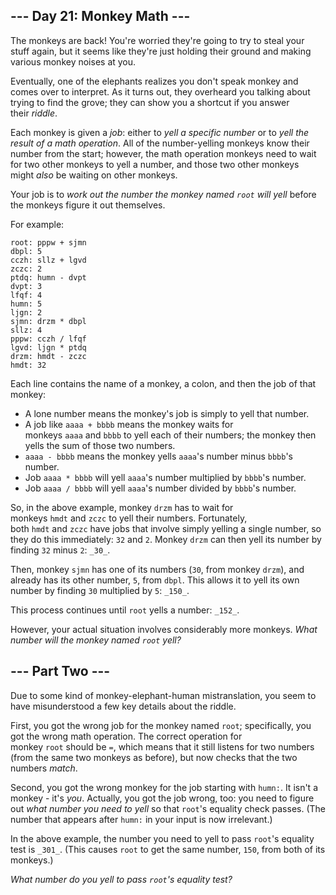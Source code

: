 ## --- Day 21: Monkey Math ---

The monkeys are back! You're worried they're going to try to steal your stuff again, but it seems like they're just holding their ground and making various monkey noises at you.

Eventually, one of the elephants realizes you don't speak monkey and comes over to interpret. As it turns out, they overheard you talking about trying to find the grove; they can show you a shortcut if you answer their _riddle_.

Each monkey is given a _job_: either to _yell a specific number_ or to _yell the result of a math operation_. All of the number-yelling monkeys know their number from the start; however, the math operation monkeys need to wait for two other monkeys to yell a number, and those two other monkeys might _also_ be waiting on other monkeys.

Your job is to _work out the number the monkey named `root` will yell_ before the monkeys figure it out themselves.

For example:

```
root: pppw + sjmn
dbpl: 5
cczh: sllz + lgvd
zczc: 2
ptdq: humn - dvpt
dvpt: 3
lfqf: 4
humn: 5
ljgn: 2
sjmn: drzm * dbpl
sllz: 4
pppw: cczh / lfqf
lgvd: ljgn * ptdq
drzm: hmdt - zczc
hmdt: 32
```

Each line contains the name of a monkey, a colon, and then the job of that monkey:

-   A lone number means the monkey's job is simply to yell that number.
-   A job like `aaaa + bbbb` means the monkey waits for monkeys `aaaa` and `bbbb` to yell each of their numbers; the monkey then yells the sum of those two numbers.
-   `aaaa - bbbb` means the monkey yells `aaaa`'s number minus `bbbb`'s number.
-   Job `aaaa * bbbb` will yell `aaaa`'s number multiplied by `bbbb`'s number.
-   Job `aaaa / bbbb` will yell `aaaa`'s number divided by `bbbb`'s number.

So, in the above example, monkey `drzm` has to wait for monkeys `hmdt` and `zczc` to yell their numbers. Fortunately, both `hmdt` and `zczc` have jobs that involve simply yelling a single number, so they do this immediately: `32` and `2`. Monkey `drzm` can then yell its number by finding `32` minus `2`: `_30_`.

Then, monkey `sjmn` has one of its numbers (`30`, from monkey `drzm`), and already has its other number, `5`, from `dbpl`. This allows it to yell its own number by finding `30` multiplied by `5`: `_150_`.

This process continues until `root` yells a number: `_152_`.

However, your actual situation involves considerably more monkeys. _What number will the monkey named `root` yell?_

## --- Part Two ---

Due to some kind of monkey-elephant-human mistranslation, you seem to have misunderstood a few key details about the riddle.

First, you got the wrong job for the monkey named `root`; specifically, you got the wrong math operation. The correct operation for monkey `root` should be `=`, which means that it still listens for two numbers (from the same two monkeys as before), but now checks that the two numbers _match_.

Second, you got the wrong monkey for the job starting with `humn:`. It isn't a monkey - it's _you_. Actually, you got the job wrong, too: you need to figure out _what number you need to yell_ so that `root`'s equality check passes. (The number that appears after `humn:` in your input is now irrelevant.)

In the above example, the number you need to yell to pass `root`'s equality test is `_301_`. (This causes `root` to get the same number, `150`, from both of its monkeys.)

_What number do you yell to pass `root`'s equality test?_